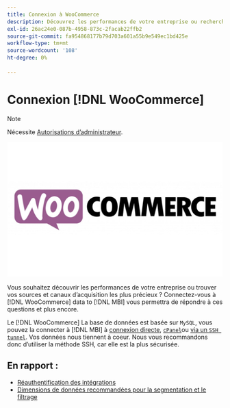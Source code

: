 ```yaml
---
title: Connexion à WooCommerce
description: Découvrez les performances de votre entreprise ou recherchez vos sources et canaux d’acquisition les plus précieux.
exl-id: 26ac24e0-087b-4958-873c-2facab22ffb2
source-git-commit: fa954868177b79d703a601a55b9e549ec1bd425e
workflow-type: tm+mt
source-wordcount: '108'
ht-degree: 0%

---
```


# Connexion [!DNL WooCommerce]

>[!NOTE]
>
>Nécessite [Autorisations d’administrateur](../../../administrator/user-management/user-management.md).

![](../../../assets/WooCommerce-Logo.jpg)

Vous souhaitez découvrir les performances de votre entreprise ou trouver vos sources et canaux d’acquisition les plus précieux ? Connectez-vous à [!DNL WooCommerce] data to [!DNL MBI] vous permettra de répondre à ces questions et plus encore.

Le [!DNL WooCommerce] La base de données est basée sur `MySQL`, vous pouvez la connecter à [!DNL MBI] à [connexion directe](../integrations/mysql-via-a-direct-connection.md), [`cPanel`](../integrations/mysql-via-cpanel.md)ou [via un `SSH tunnel`](../integrations/mysql-via-ssh-tunnel.md). Vos données nous tiennent à coeur. Nous vous recommandons donc d’utiliser la méthode SSH, car elle est la plus sécurisée.

## En rapport :

* [Réauthentification des intégrations](https://experienceleague.adobe.com/docs/commerce-knowledge-base/kb/how-to/mbi-reauthenticating-integrations.html?lang=en)
* [Dimensions de données recommandées pour la segmentation et le filtrage](../../../best-practices/segment-filter.md)
